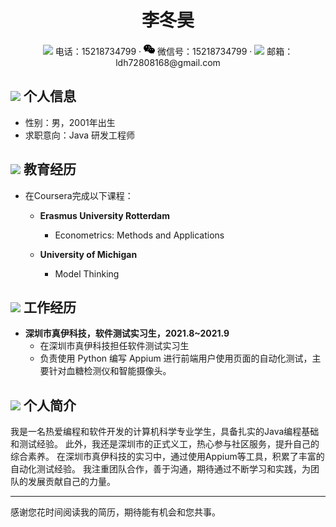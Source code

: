 <center>
    <h1>李冬昊</h1>
    <div>
        <span>
            <img src="assets/phone-solid.svg" width="18px">
            电话：15218734799
        </span>
        ·
        <span>
            <img src="assets/weixin.png" width="18px">
            微信号：15218734799
        </span>
        ·
        <span>
            <img src="assets/envelope-solid.svg" width="18px">
            邮箱：ldh72808168@gmail.com
        </span>
    </div>
</center>

## <img src="assets/info-circle-solid.svg" width="30px"> 个人信息 

- 性别：男，2001年出生
- 求职意向：Java 研发工程师

## <img src="assets/graduation-cap-solid.svg" width="30px"> 教育经历

- 在Coursera完成以下课程：
  - **Erasmus University Rotterdam**
    - Econometrics: Methods and Applications

  - **University of Michigan**
    - Model Thinking

## <img src="assets/briefcase-solid.svg" width="30px"> 工作经历

- **深圳市真伊科技，软件测试实习生，2021.8~2021.9**
  - 在深圳市真伊科技担任软件测试实习生
  - 负责使用 Python 编写 Appium 进行前端用户使用页面的自动化测试，主要针对血糖检测仪和智能摄像头。

## <img src="assets/comment-solid.svg" width="30px"> 个人简介

我是一名热爱编程和软件开发的计算机科学专业学生，具备扎实的Java编程基础和测试经验。
此外，我还是深圳市的正式义工，热心参与社区服务，提升自己的综合素养。
在深圳市真伊科技的实习中，通过使用Appium等工具，积累了丰富的自动化测试经验。
我注重团队合作，善于沟通，期待通过不断学习和实践，为团队的发展贡献自己的力量。

---

感谢您花时间阅读我的简历，期待能有机会和您共事。
